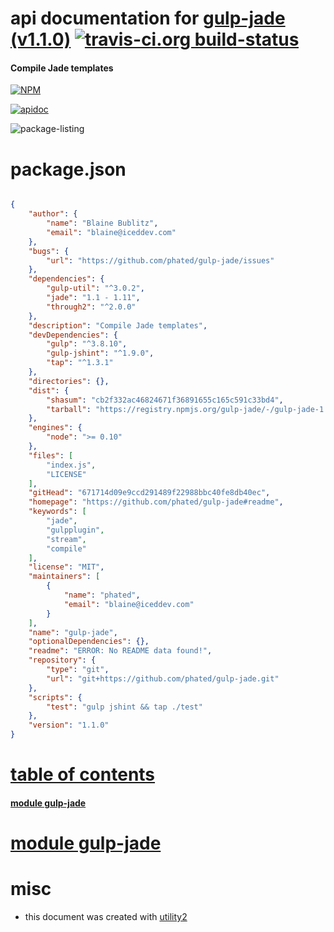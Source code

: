 # api documentation for  [gulp-jade (v1.1.0)](https://github.com/phated/gulp-jade#readme)  [![travis-ci.org build-status](https://api.travis-ci.org/npmdoc/node-npmdoc-gulp-jade.svg)](https://travis-ci.org/npmdoc/node-npmdoc-gulp-jade)
#### Compile Jade templates

[![NPM](https://nodei.co/npm/gulp-jade.png?downloads=true)](https://www.npmjs.com/package/gulp-jade)

[![apidoc](https://npmdoc.github.io/node-npmdoc-gulp-jade/build/screen-capture.buildNpmdoc.browser._2Fhome_2Ftravis_2Fbuild_2Fnpmdoc_2Fnode-npmdoc-gulp-jade_2Ftmp_2Fbuild_2Fapidoc.html.png)](https://npmdoc.github.io/node-npmdoc-gulp-jade/build..beta..travis-ci.org/apidoc.html)

![package-listing](https://npmdoc.github.io/node-npmdoc-gulp-jade/build/screen-capture.npmPackageListing.svg)



# package.json

```json

{
    "author": {
        "name": "Blaine Bublitz",
        "email": "blaine@iceddev.com"
    },
    "bugs": {
        "url": "https://github.com/phated/gulp-jade/issues"
    },
    "dependencies": {
        "gulp-util": "^3.0.2",
        "jade": "1.1 - 1.11",
        "through2": "^2.0.0"
    },
    "description": "Compile Jade templates",
    "devDependencies": {
        "gulp": "^3.8.10",
        "gulp-jshint": "^1.9.0",
        "tap": "^1.3.1"
    },
    "directories": {},
    "dist": {
        "shasum": "cb2f332ac46824671f36891655c165c591c33bd4",
        "tarball": "https://registry.npmjs.org/gulp-jade/-/gulp-jade-1.1.0.tgz"
    },
    "engines": {
        "node": ">= 0.10"
    },
    "files": [
        "index.js",
        "LICENSE"
    ],
    "gitHead": "671714d09e9ccd291489f22988bbc40fe8db40ec",
    "homepage": "https://github.com/phated/gulp-jade#readme",
    "keywords": [
        "jade",
        "gulpplugin",
        "stream",
        "compile"
    ],
    "license": "MIT",
    "maintainers": [
        {
            "name": "phated",
            "email": "blaine@iceddev.com"
        }
    ],
    "name": "gulp-jade",
    "optionalDependencies": {},
    "readme": "ERROR: No README data found!",
    "repository": {
        "type": "git",
        "url": "git+https://github.com/phated/gulp-jade.git"
    },
    "scripts": {
        "test": "gulp jshint && tap ./test"
    },
    "version": "1.1.0"
}
```



# <a name="apidoc.tableOfContents"></a>[table of contents](#apidoc.tableOfContents)

#### [module gulp-jade](#apidoc.module.gulp-jade)



# <a name="apidoc.module.gulp-jade"></a>[module gulp-jade](#apidoc.module.gulp-jade)



# misc
- this document was created with [utility2](https://github.com/kaizhu256/node-utility2)
